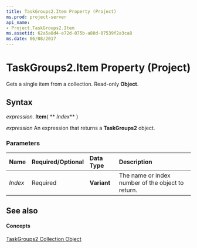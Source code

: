 ```yaml
---
title: TaskGroups2.Item Property (Project)
ms.prod: project-server
api_name:
- Project.TaskGroups2.Item
ms.assetid: 62a5a8d4-e72d-075b-a80d-07539f2a3ca8
ms.date: 06/08/2017
---
```



# TaskGroups2.Item Property (Project)

Gets a single item from a collection. Read-only  **Object**.


## Syntax

 _expression_. **Item**( ** _Index_** )

 _expression_ An expression that returns a **TaskGroups2** object.


### Parameters



|**Name**|**Required/Optional**|**Data Type**|**Description**|
|:-----|:-----|:-----|:-----|
| _Index_|Required|**Variant**|The name or index number of the object to return.|

## See also


#### Concepts


[TaskGroups2 Collection Object](Project.taskgroups2(object).md)

